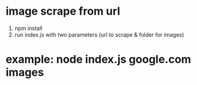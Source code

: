 # image scrape from url

1. npm install
2. run index.js with two parameters (url to scrape & folder for images)

# example: node index.js google.com images
